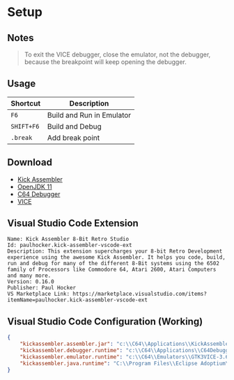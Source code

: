 # Setup

## Notes
> To exit the VICE debugger, close the emulator, not the debugger, because the breakpoint will keep opening the debugger.

## Usage
| Shortcut | Description |
|----------|-------------|
| `F6` | Build and Run in Emulator |
| `SHIFT+F6` | Build and Debug |
| `.break` | Add break point |

## Download
- [Kick Assembler](http://theweb.dk/KickAssembler/Main.html#frontpage)
- [OpenJDK 11](https://adoptium.net/?variant=openjdk11)
- [C64 Debugger](https://sourceforge.net/projects/c64-debugger/)
- [VICE](https://vice-emu.sourceforge.io/)


## Visual Studio Code Extension

```
Name: Kick Assembler 8-Bit Retro Studio
Id: paulhocker.kick-assembler-vscode-ext
Description: This extension supercharges your 8-bit Retro Development experience using the awesome Kick Assembler. It helps you code, build, run and debug for many of the different 8-Bit systems using the 6502 family of Processors like Commodore 64, Atari 2600, Atari Computers and many more.
Version: 0.16.0
Publisher: Paul Hocker
VS Marketplace Link: https://marketplace.visualstudio.com/items?itemName=paulhocker.kick-assembler-vscode-ext
```

## Visual Studio Code Configuration (Working)
```json
{
    "kickassembler.assembler.jar": "c:\\C64\\Applications\\KickAssembler\\KickAss.jar",
    "kickassembler.debugger.runtime": "c:\\C64\\Applications\\C64Debugger.exe",
    "kickassembler.emulator.runtime": "c:\\C64\\Emulators\\GTK3VICE-3.6.0-win64\\bin\\x64sc.exe",
    "kickassembler.java.runtime": "C:\\Program Files\\Eclipse Adoptium\\jdk-11.0.14.101-hotspot\\bin\\java.exe"
}
```